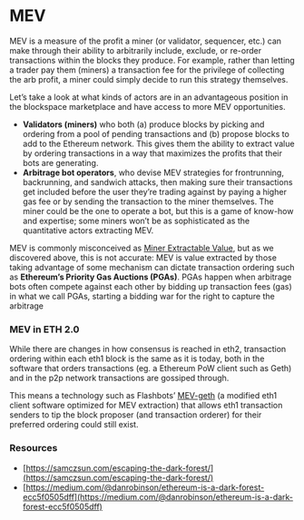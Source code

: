 # MEV



MEV is a measure of the profit a miner \(or validator, sequencer, etc.\) can make through their ability to arbitrarily include, exclude, or re-order transactions within the blocks they produce. For example, rather than letting a trader pay them \(miners\) a transaction fee for the privilege of collecting the arb profit, a miner could simply decide to run this strategy themselves.

Let’s take a look at what kinds of actors are in an advantageous position in the blockspace marketplace and have access to more MEV opportunities.

* **Validators \(miners\)** who both \(a\) produce blocks by picking and ordering from a pool of pending transactions and \(b\) propose blocks to add to the Ethereum network. This gives them the ability to extract value by ordering transactions in a way that maximizes the profits that their bots are generating.
* **Arbitrage bot operators**, who devise MEV strategies for frontrunning, backrunning, and sandwich attacks, then making sure their transactions get included before the user they’re trading against by paying a higher gas fee or by sending the transaction to the miner themselves. The miner could be the one to operate a bot, but this is a game of know-how and expertise; some miners won’t be as sophisticated as the quantitative actors extracting MEV.

MEV is commonly misconceived as [Miner Extractable Value](https://arxiv.org/pdf/1904.05234.pdf), but as we discovered above, this is not accurate: MEV is value extracted by those taking advantage of some mechanism can dictate transaction ordering such as **Ethereum’s Priority Gas Auctions \(PGAs\)**. PGAs happen when arbitrage bots often compete against each other by bidding up transaction fees \(gas\) in what we call PGAs, starting a bidding war for the right to capture the arbitrage



### MEV in ETH 2.0

While there are changes in how consensus is reached in eth2, transaction ordering within each eth1 block is the same as it is today, both in the software that orders transactions \(eg. a Ethereum PoW client such as Geth\) and in the p2p network transactions are gossiped through.

This means a technology such as Flashbots’ [MEV-geth](https://docs.flashbots.net/flashbots-core/overview) \(a modified eth1 client software optimized for MEV extraction\) that allows eth1 transaction senders to tip the block proposer \(and transaction orderer\) for their preferred ordering could still exist.

### Resources

* [https://samczsun.com/escaping-the-dark-forest/](https://samczsun.com/escaping-the-dark-forest/)
* [https://medium.com/@danrobinson/ethereum-is-a-dark-forest-ecc5f0505dff](https://medium.com/@danrobinson/ethereum-is-a-dark-forest-ecc5f0505dff)

